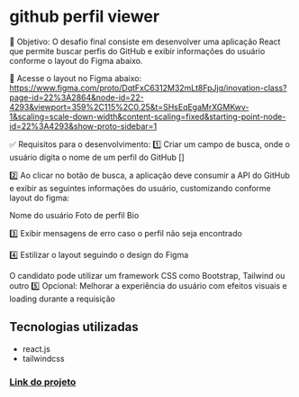 # github perfil viewer

📝 Objetivo:
O desafio final consiste em desenvolver uma aplicação React que permite buscar perfis do GitHub e exibir informações do usuário conforme o layout do Figma abaixo.

🔗 Acesse o layout no Figma abaixo:
https://www.figma.com/proto/DqtFxC6312M32mLt8FpJjq/inovation-class?page-id=22%3A2864&node-id=22-4293&viewport=359%2C115%2C0.25&t=SHsEqEgaMrXGMKwv-1&scaling=scale-down-width&content-scaling=fixed&starting-point-node-id=22%3A4293&show-proto-sidebar=1

✅ Requisitos para o desenvolvimento:
1️⃣ Criar um campo de busca, onde o usuário digita o nome de um perfil do GitHub []


2️⃣ Ao clicar no botão de busca, a aplicação deve consumir a API do GitHub e exibir as seguintes informações do usuário, customizando conforme layout do figma:

Nome do usuário
Foto de perfil
Bio

3️⃣ Exibir mensagens de erro caso o perfil não seja encontrado


4️⃣ Estilizar o layout seguindo o design do Figma

O candidato pode utilizar um framework CSS como Bootstrap, Tailwind ou outro
5️⃣ Opcional: Melhorar a experiência do usuário com efeitos visuais e loading durante a requisição

## Tecnologias utilizadas
- react.js
- tailwindcss

### [Link do projeto](https://github-perfil-viewer.vercel.app/)
